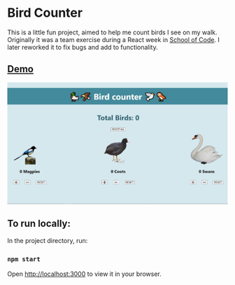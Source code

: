 # Bird Counter

This is a little fun project, aimed to help me count birds I see on my walk. Originally it was a team exercise during a React week in [School of Code](https://www.schoolofcode.co.uk/). I later reworked it to fix bugs and add to functionality.

## [Demo](https://bird-counter.netlify.app)

![screenshot](bird-counter_screenshot.jpg)

## To run locally:

In the project directory, run:

### `npm start`

Open [http://localhost:3000](http://localhost:3000) to view it in your browser.
